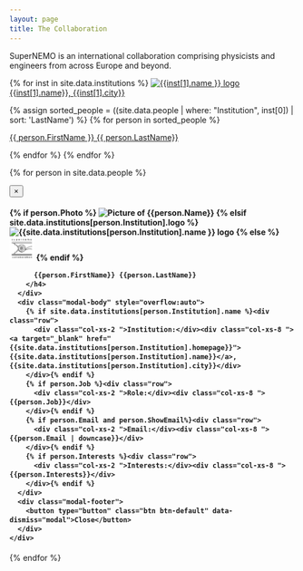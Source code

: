 ```yaml
---
layout: page
title: The Collaboration
---
```


SuperNEMO is an international collaboration comprising physicists and engineers from across Europe and beyond.
<div>
{% for inst in site.data.institutions %}
  <a target="_blank" href="{{inst[1].homepage}}"><img src="{{inst[1].logo }}"
    alt="{{inst[1].name }} logo"
    style="height:4em">
  {{inst[1].name}}, {{inst[1].city}}</a>

{% assign sorted_people = ((site.data.people | where: "Institution", inst[0]) | sort: 'LastName') %}
  {% for person in sorted_people %}
    <p>    <a data-toggle="modal" href="#{{ person.FirstName }}{{ person.LastName }}_Modal">{{ person.FirstName }} {{ person.LastName}}</a> </p>
  {% endfor %}
{% endfor %}
</div>


{% for person in site.data.people %}
<div id="{{ person.FirstName }}{{ person.LastName }}_Modal" class="modal fade" role="dialog">
  <div class="modal-dialog">
    <!-- Modal content-->
    <div class="modal-content">
      <div class="modal-header">
        <button type="button" class="close" data-dismiss="modal">&times;</button>
        <h4 class="modal-title">
          {% if person.Photo %}
            <img src="{{person.Photo}}" alt="Picture of {{person.Name}}" class="img-circle" style="height:5em">
              {% elsif site.data.institutions[person.Institution].logo %}
                <img src="{{site.data.institutions[person.Institution].logo }}"
                alt="{{site.data.institutions[person.Institution].name }} logo"
                style="height:3em">
              {% else %}
                <img src="assets/supernemo_logo_v1.0.png" alt="SuperNEMO logo" style="height:3em">
          {% endif %}
          
          {{person.FirstName}} {{person.LastName}}
        </h4>
      </div>
      <div class="modal-body" style="overflow:auto">
        {% if site.data.institutions[person.Institution].name %}<div class="row">
          <div class="col-xs-2 ">Institution:</div><div class="col-xs-8 "><a target="_blank" href="{{site.data.institutions[person.Institution].homepage}}">{{site.data.institutions[person.Institution].name}}</a>, {{site.data.institutions[person.Institution].city}}</div>
        </div>{% endif %}
        {% if person.Job %}<div class="row">
          <div class="col-xs-2 ">Role:</div><div class="col-xs-8 ">{{person.Job}}</div>
        </div>{% endif %}
        {% if person.Email and person.ShowEmail%}<div class="row">
          <div class="col-xs-2 ">Email:</div><div class="col-xs-8 ">{{person.Email | downcase}}</div>
        </div>{% endif %}
        {% if person.Interests %}<div class="row">
          <div class="col-xs-2 ">Interests:</div><div class="col-xs-8 ">{{person.Interests}}</div>
        </div>{% endif %}
      </div>
      <div class="modal-footer">
        <button type="button" class="btn btn-default" data-dismiss="modal">Close</button>
      </div>
    </div>
  </div>
</div>
{% endfor %}
